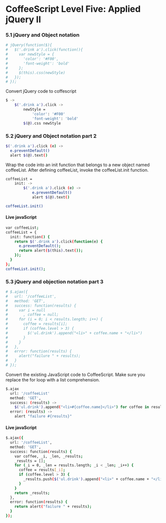 # CoffeeScript Level Five: Applied jQuery II

### 5.1 jQuery and Object notation

``` sh 
# jQuery(function($){
#   $('.drink a').click(function(){
#     var newStyle = {
#       'color': '#F00',
#       'font-weight': 'bold'
#     };
#     $(this).css(newStyle)
#   });
# });
```

Convert jQuery code to coffescript

``` sh 
$ ->
    $('.drink a').click ->
        newStyle =
            'color': '#F00'
            'font-weight': 'bold'
        $(@).css newStyle
```

### 5.2 jQuery and Object notation part 2

``` sh 
$('.drink a').click (e) ->
  e.preventDefault()
  alert $(@).text()
```

Wrap the  code into an init function that belongs to a new object named coffeeList. After defining coffeeList, invoke the coffeeList.init function.

``` sh 
coffeeList =
    init: ->
        $('.drink a').click (e) ->
            e.preventDefault()
            alert $(@).text()

coffeeList.init()
```

#### Live javaScript
``` sh 
var coffeeList;
coffeeList = {
  init: function() {
    return $('.drink a').click(function(e) {
      e.preventDefault();
      return alert($(this).text());
    });
  }
};
coffeeList.init();
```

### 5.3 jQuery and objection notation part 3

``` sh 
# $.ajax({
#   url: '/coffeeList',
#   method: 'GET',
#   success: function(results) {
#     var i = null
#       , coffee = null;
#     for (i = 0; i < results.length; i++) {
#       coffee = results[i];
#       if (coffee.level > 3) {
#         $('ul.drink').append("<li>" + coffee.name + "</li>")
#       }
#     }
#   },
#   error: function(results) {
#     alert("failure " + results);
#   }
# });
```

Convert the existing JavaScript code to CoffeeScript. Make sure you replace the for loop with a list comprehension.

``` sh 
$.ajax
  url: '/coffeeList'
  method: 'GET',
  success: (results) ->
    $('ul.drink').append("<li>#{coffee.name}</li>") for coffee in results when coffee.level > 3
  error: (results) ->
    alert "failure #{results}"
```

#### Live javaScript
    
``` sh     
$.ajax({
  url: '/coffeeList',
  method: 'GET',
  success: function(results) {
    var coffee, _i, _len, _results;
    _results = [];
    for (_i = 0, _len = results.length; _i < _len; _i++) {
      coffee = results[_i];
      if (coffee.level > 3) {
        _results.push($('ul.drink').append("<li>" + coffee.name + "</li>"));
      }
    }
    return _results;
  },
  error: function(results) {
    return alert("failure " + results);
  }
});
```
